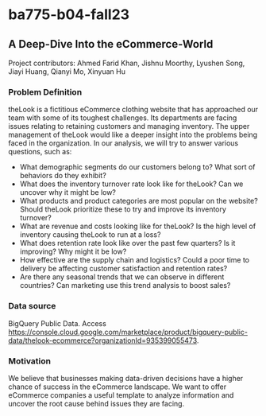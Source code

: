 # ba775-b04-fall23

## A Deep-Dive Into the eCommerce-World

Project contributors: Ahmed Farid Khan, Jishnu Moorthy, Lyushen Song, Jiayi Huang, Qianyi Mo, Xinyuan Hu

### Problem Definition
theLook is a fictitious eCommerce clothing website that has approached our team with some of its toughest challenges. Its departments are facing issues relating to retaining customers and managing inventory. The upper management of theLook would like a deeper insight into the problems being faced in the organization. In our analysis, we will try to answer various questions, such as:
- What demographic segments do our customers belong to? What sort of behaviors do they exhibit?
- What does the inventory turnover rate look like for theLook? Can we uncover why it might be low?
- What products and product categories are most popular on the website? Should theLook prioritize these to try and improve its inventory turnover?
- What are revenue and costs looking like for theLook? Is the high level of inventory causing theLook to run at a loss?
- What does retention rate look like over the past few quarters? Is it improving? Why might it be low?
- How effective are the supply chain and logistics? Could a poor time to delivery be affecting customer satisfaction and retention rates?
- Are there any seasonal trends that we can observe in different countries? Can marketing use this trend analysis to boost sales?

### Data source
BigQuery Public Data. Access https://console.cloud.google.com/marketplace/product/bigquery-public-data/thelook-ecommerce?organizationId=935399055473.

### Motivation
We believe that businesses making data-driven decisions have a higher chance of success in the eCommerce landscape. We want to offer eCommerce companies a useful template to analyze information and uncover the root cause behind issues they are facing.

